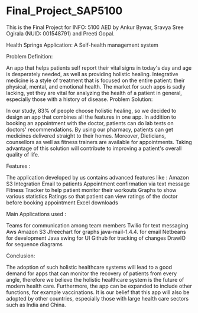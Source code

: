# Final_Project_SAP5100
This is the Final Project for INFO: 5100 AED by Ankur Bywar, Sravya Sree Ogirala (NUID: 001548791) and Preeti Gopal.

Health Springs Application: A Self-health management system

Problem Definition:

An app that helps patients self report their vital signs in today's day and age is desperately needed, as well as providing holistic healing. Integrative medicine is a style of treatment that is focused on the entire patient: their physical, mental, and emotional health. The market for such apps is sadly lacking, yet they are vital for analyzing the health of a patient in general, especially those with a history of disease.
Problem Solution: 

In our study, 83% of people choose holistic healing, so we decided to design an app that combines all the features in one app. In addition to booking an appointment with the doctor, patients can do lab tests on doctors' recommendations. By using our pharmacy, patients can get medicines delivered straight to their homes. Moreover, Dieticians, counsellors as well as fitness trainers are available for appointments. Taking advantage of this solution will contribute to improving a patient's overall quality of life.

Features : 

The application developed by us contains advanced features like :
Amazon S3 Integration 
Email to patients 
Appointment confirmation via text message
Fitness Tracker to help patient monitor their workouts 
Graphs to show various statistics 
Ratings so that patient can view ratings of the doctor before booking appointment 
Excel downloads 


Main Applications used :

Teams for communication among team members 
Twilio for text messaging 
Aws Amazon S3
Jfreechart for graphs
java-mail-1.4.4. for email 
Netbeans for development 
Java swing for UI 
Github for tracking of changes 
DrawIO for sequence diagrams



Conclusion:

The adoption of such holistic healthcare systems will lead to a good demand for apps that can monitor the recovery of patients from every angle, therefore we believe the holistic healthcare system is the future of modern health care. Furthermore, the app can be expanded to include other functions, for example vaccinations. It is our belief that this app will also be adopted by other countries, especially those with large health care sectors such as India and China.


